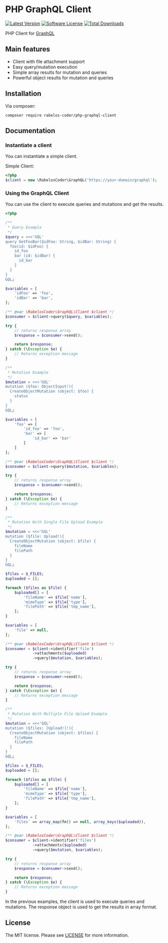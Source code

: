 # PHP GraphQL Client

[![Latest Version](https://img.shields.io/github/release/rabelos-coder/php-graphql-client.svg?style=flat-square)](https://github.com/rabelos-coder/php-graphql-client/releases)
[![Software License](https://img.shields.io/badge/license-MIT-blue.svg?style=flat-square)](LICENSE.md)
[![Total Downloads](https://img.shields.io/packagist/dt/rabelos-coder/php-graphql-client.svg?style=flat-square)](https://packagist.org/packages/rabelos-coder/php-graphql-client)

PHP Client for [GraphQL](http://graphql.org/)

## Main features

- Client with file attachment support
- Easy query/mutation execution
- Simple array results for mutation and queries
- Powerful object results for mutation and queries

## Installation

Via composer:

```
composer require rabelos-coder/php-graphql-client
```

## Documentation

### Instantiate a client

You can instantiate a simple client.

Simple Client:

```php
<?php
$client = new \RabelosCoder\GraphQL('https://your-domain/graphql');
```

### Using the GraphQL Client

You can use the client to execute queries and mutations and get the results.

```php
<?php

/**
 * Query Example
 */
$query = <<<'GQL'
query GetFooBar($idFoo: String, $idBar: String) {
  foo(id: $idFoo) {
    id_foo
    bar (id: $idBar) {
      id_bar
    }
  }
}
GQL;

$variables = [
    'idFoo' => 'foo',
    'idBar' => 'bar',
];

/** @var \RabelosCoder\GraphQL\Client $client */
$consumer = $client->query($query, $variables);

try {
    // returns response array
    $response = $consumer->send();

    return $response;
} catch (\Exception $e) {
    // Returns exception message
}

/**
 * Mutation Example
 */
$mutation = <<<'GQL'
mutation ($foo: ObjectInput!){
  CreateObjectMutation (object: $foo) {
    status
  }
}
GQL;

$variables = [
    'foo' => [
        'id_foo' => 'foo',
        'bar' => [
            'id_bar' => 'bar'
        ]
    ]
];

/** @var \RabelosCoder\GraphQL\Client $client */
$consumer = $client->query($mutation, $variables);

try {
    // returns response array
    $response = $consumer->send();

    return $response;
} catch (\Exception $e) {
    // Returns exception message
}

/**
 * Mutation With Single File Upload Example
 */
$mutation = <<<'GQL'
mutation ($file: Upload!){
  CreateObjectMutation (object: $file) {
    fileName
    filePath
  }
}
GQL;

$files = $_FILES;
$uploaded = [];

foreach ($files as $file) {
    $uploaded[] = [
        'fileName' => $file['name'],
        'mimeType' => $file['type'],
        'filePath' => $file['tmp_name'],
    ];
}

$variables = [
    'file' => null,
];

/** @var \RabelosCoder\GraphQL\Client $client */
$consumer = $client->identifier('file')
            ->attachments($uploaded)
            ->query($mutation, $variables);

try {
    // returns response array
    $response = $consumer->send();

    return $response;
} catch (\Exception $e) {
    // Returns exception message
}

/**
 * Mutation With Multiple File Upload Example
 */
$mutation = <<<'GQL'
mutation ($files: [Upload!]!){
  CreateObjectMutation (object: $files) {
    fileName
    filePath
  }
}
GQL;

$files = $_FILES;
$uploaded = [];

foreach ($files as $file) {
    $uploaded[] = [
        'fileName' => $file['name'],
        'mimeType' => $file['type'],
        'filePath' => $file['tmp_name'],
    ];
}

$variables = [
    'files' => array_map(fn() => null, array_keys($uploaded)),
];

/** @var \RabelosCoder\GraphQL\Client $client */
$consumer = $client->identifier('files')
            ->attachments($uploaded)
            ->query($mutation, $variables);

try {
    // returns response array
    $response = $consumer->send();

    return $response;
} catch (\Exception $e) {
    // Returns exception message
}

```

In the previous examples, the client is used to execute queries and mutations. The response object is used to
get the results in array format.

## License

The MIT license. Please see [LICENSE](LICENSE) for more information.

[PSR-2]: http://www.php-fig.org/psr/psr-2/
[PSR-4]: http://www.php-fig.org/psr/psr-4/
